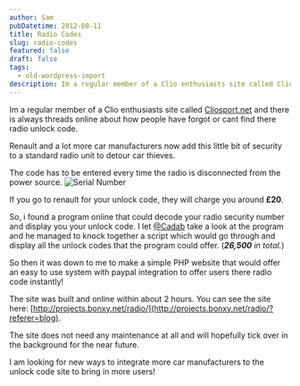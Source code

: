 ```yaml
---
author: Sam
pubDatetime: 2012-08-11
title: Radio Codes
slug: radio-codes
featured: false
draft: false
tags:
  - old-wordpress-import
description: Im a regular member of a Clio enthusiasts site called Cliosportnet and there is always threads online about how people have forgot or cant find there radio unlo...
---
```


Im a regular member of a Clio enthusiasts site called [Cliosport.net](http://www.cliosport.net) and there is always threads online about how people have forgot or cant find there radio unlock code.

Renault and a lot more car manufacturers now add this little bit of security to a standard radio unit to detour car thieves.

The code has to be entered every time the radio is disconnected from the power source. ![Serial Number](http://projects.bonxy.net/radio/images/pre-code.jpg)

If you go to renault for your unlock code, they will charge you around **£20**.

So, i found a program online that could decode your radio security number and display you your unlock code. I let [@Cadab](http://imjam.es) take a look at the program and he managed to knock together a script which would go through and display all the unlock codes that the program could offer. (***26,500** in total.*)

So then it was down to me to make a simple PHP website that would offer an easy to use system with paypal integration to offer users there radio code instantly!

The site was built and online within about 2 hours. You can see the site here: [http://projects.bonxy.net/radio/](http://projects.bonxy.net/radio/?referer=blog).

The site does not need any maintenance at all and will hopefully tick over in the background for the near future.

I am looking for new ways to integrate more car manufacturers to the unlock code site to bring in more users!